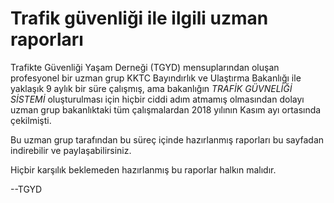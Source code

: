 # Trafik güvenliği ile ilgili uzman raporları

Trafikte Güvenliği Yaşam Derneği (TGYD) mensuplarından oluşan profesyonel bir uzman grup KKTC Bayındırlık ve Ulaştırma Bakanlığı ile yaklaşık 9 aylık bir süre çalışmış, ama bakanlığın _TRAFİK GÜVNELİĞİ SİSTEMİ_ oluşturulması için hiçbir ciddi adım atmamış olmasından dolayı uzman grup bakanlıktaki tüm çalışmalardan 2018 yılının Kasım ayı ortasında çekilmişti.

Bu uzman grup tarafından bu süreç içinde hazırlanmış raporları bu sayfadan indirebilir ve paylaşabilirsiniz.

Hiçbir karşılık beklemeden hazırlanmış bu raporlar halkın malıdır.

--TGYD
